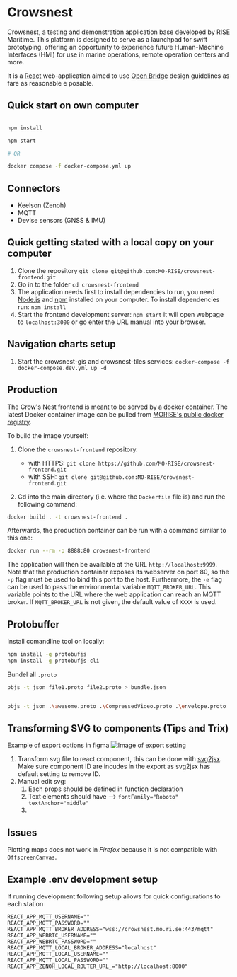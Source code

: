 # Crowsnest

Crowsnest, a testing and demonstration application base developed by RISE Maritime. This platform is designed to serve as a launchpad for swift prototyping, offering an opportunity to experience future Human-Machine Interfaces (HMI) for use in marine operations, remote operation centers and more.

It is a [React](https://react.dev/) web-application aimed to use [Open Bridge](https://www.openbridge.no/) design guidelines as fare as reasonable e posable.  

## Quick start on own computer 

```bash

npm install 

npm start

# OR

docker compose -f docker-compose.yml up 
```


## Connectors

- Keelson (Zenoh)
- MQTT
- Devise sensors (GNSS & IMU)

## Quick getting stated with a local copy on your computer

1. Clone the repository `git clone git@github.com:MO-RISE/crowsnest-frontend.git` 
2. Go in to the folder `cd crowsnest-frontend`
3. The application needs first to install dependencies to run, you need [Node.js](https://nodejs.org/en/download/current) and [npm](https://docs.npmjs.com/downloading-and-installing-node-js-and-npm) installed on your computer. To install dependencies run: `npm install`
4. Start the frontend development server:
   `npm start` it will open webpage to `localhost:3000` or go enter the URL manual into your browser.

## Navigation charts setup

1. Start the crowsnest-gis and crowsnest-tiles services: `docker-compose -f docker-compose.dev.yml up -d`

## Production

The Crow's Nest frontend is meant to be served by a docker container. The latest Docker container image can be pulled from [MORISE's public docker registry](https://github.com/orgs/MO-RISE/packages).

To build the image yourself:

1. Clone the `crowsnest-frontend` repository.

   - with HTTPS:
     `git clone https://github.com/MO-RISE/crowsnest-frontend.git`
   - with SSH:
     `git clone git@github.com:MO-RISE/crowsnest-frontend.git`

2. Cd into the main directory (i.e. where the `Dockerfile` file is) and run the following command:

```bash
docker build . -t crowsnest-frontend .
```

Afterwards, the production container can be run with a command similar to this one:

```bash
docker run --rm -p 8888:80 crowsnest-frontend
```

The application will then be available at the URL `http://localhost:9999`. Note that the production container exposes its webserver on port 80, so the `-p` flag must be used to bind this port to the host. Furthermore, the `-e` flag can be used to pass the environmental variable `MQTT_BROKER_URL`. This variable points to the URL where the web application can reach an MQTT broker. If `MQTT_BROKER_URL` is not given, the default value of `XXXX` is used.

## Protobuffer

Install comandline tool on locally:

```bash
npm install -g protobufjs
npm install -g protobufjs-cli
```

Bundel all `.proto`

```bash
pbjs -t json file1.proto file2.proto > bundle.json


pbjs -t json .\awesome.proto .\CompressedVideo.proto .\envelope.proto .\primitives.proto .\CompressedImage.proto .\RawImage.proto > bundle.json
```

## Transforming SVG to components (Tips and Trix)

Example of export options in figma
![Image of export setting](./src/resources/doc_pics/figma-svg-export.png)

1. Transform svg file to react component, this can be done with [svg2jsx](https://svg2jsx.com). Make sure component ID are incudes in the export as svg2jsx has default setting to remove ID.
2. Manual edit svg:
   1. Each props should be defined in function declaration
   2. Text elements should have --> `fontFamily="Roboto"  textAnchor="middle"`
   3.

## Issues

Plotting maps does not work in _Firefox_ because it is not compatible with `OffscreenCanvas`.



## Example .env development setup

If running development following setup allows for quick configurations to each station

```
REACT_APP_MQTT_USERNAME=""
REACT_APP_MQTT_PASSWORD=""
REACT_APP_MQTT_BROKER_ADDRESS="wss://crowsnest.mo.ri.se:443/mqtt"
REACT_APP_WEBRTC_USERNAME=""
REACT_APP_WEBRTC_PASSWORD=""
REACT_APP_MQTT_LOCAL_BROKER_ADDRESS="localhost"
REACT_APP_MQTT_LOCAL_USERNAME=""
REACT_APP_MQTT_LOCAL_PASSWORD=""
REACT_APP_ZENOH_LOCAL_ROUTER_URL_="http://localhost:8000"
```
